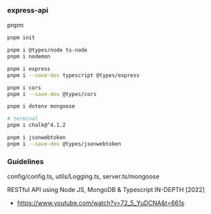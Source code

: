 ### express-api

pnpm
```bash
pnpm init 

pnpm i @types/node ts-node
pnpm i nodemon 

pnpm i express
pnpm i --save-dev typescript @types/express

pnpm i cors
pnpm i --save-dev @types/cors

pnpm i dotenv mongoose

# terminal
pnpm i chalk@^4.1.2

pnpm i jsonwebtoken
pnpm i --save-dev @types/jsonwebtoken
```

### Guidelines

config/config.ts, utils/Logging.ts, server.ts/mongoose

RESTful API using Node JS, MongoDB & Typescript IN-DEPTH [2022]
- https://www.youtube.com/watch?v=72_5_YuDCNA&t=661s
